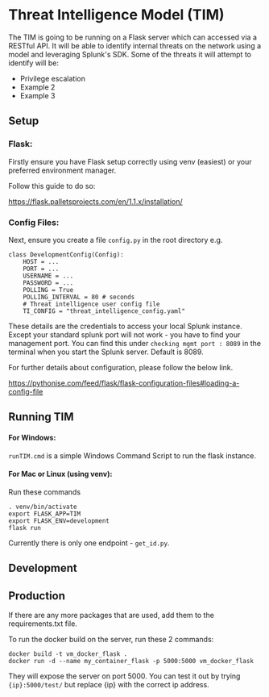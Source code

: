 # Threat Intelligence Model (TIM)

The TIM is going to be running on a Flask server which can accessed via a RESTful API. It will be able to identify internal threats on the network using a model and leveraging Splunk's SDK. Some of the threats it will attempt to identify will be:
- Privilege escalation
- Example 2
- Example 3

## Setup

### Flask:
Firstly ensure you have Flask setup correctly using venv (easiest) or your preferred environment manager.

Follow this guide to do so:

https://flask.palletsprojects.com/en/1.1.x/installation/

### Config Files:
Next, ensure you create a file `config.py` in the root directory e.g.

```
class DevelopmentConfig(Config):
	HOST = ...
	PORT = ...
	USERNAME = ...
	PASSWORD = ...
	POLLING = True
	POLLING_INTERVAL = 80 # seconds
	# Threat intelligence user config file
	TI_CONFIG = "threat_intelligence_config.yaml"
```

These details are the credentials to access your local Splunk instance. Except your standard splunk port will not work - you have to find your management port. You can find this under `checking mgmt port : 8089` in the terminal when you start the Splunk server. Default is 8089.

For further details about configuration, please follow the below link.

https://pythonise.com/feed/flask/flask-configuration-files#loading-a-config-file


## Running TIM

#### For Windows:
`runTIM.cmd` is a simple Windows Command Script to run the flask instance.

#### For Mac or Linux (using venv):
Run these commands
```
. venv/bin/activate
export FLASK_APP=TIM
export FLASK_ENV=development
flask run
```


Currently there is only one endpoint - `get_id.py`.

## Development

## Production

If there are any more packages that are used, add them to the requirements.txt file.

To run the docker build on the server, run these 2 commands:
```
docker build -t vm_docker_flask .
docker run -d --name my_container_flask -p 5000:5000 vm_docker_flask
```

They will expose the server on port 5000. You can test it out by trying `{ip}:5000/test/` but replace {ip} with the correct ip address.
